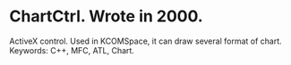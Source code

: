 # ChartCtrl. Wrote in 2000.<br/>
ActiveX control. Used in KCOMSpace, it can draw several format of chart.<br/>
Keywords: C++, MFC, ATL, Chart.<br/>
